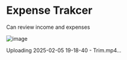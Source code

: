 # Expense Trakcer
Can review income and expenses

![image](https://github.com/user-attachments/assets/fbd1da8f-1ac1-44f3-927b-5b60d0dac7e9)

Uploading 2025-02-05 19-18-40 - Trim.mp4…
